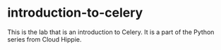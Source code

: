 # introduction-to-celery
This is the lab that is an introduction to Celery. It is a part of the Python series from Cloud Hippie.
